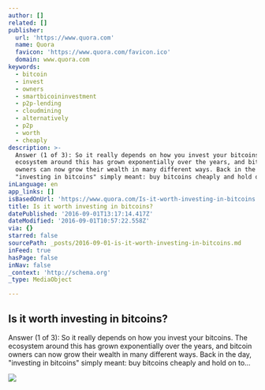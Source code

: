 ```yaml
---
author: []
related: []
publisher:
  url: 'https://www.quora.com'
  name: Quora
  favicon: 'https://www.quora.com/favicon.ico'
  domain: www.quora.com
keywords:
  - bitcoin
  - invest
  - owners
  - smartbicoininvestment
  - p2p-lending
  - cloudmining
  - alternatively
  - p2p
  - worth
  - cheaply
description: >-
  Answer (1 of 3): So it really depends on how you invest your bitcoins. The
  ecosystem around this has grown exponentially over the years, and bitcoin
  owners can now grow their wealth in many different ways. Back in the day,
  "investing in bitcoins" simply meant: buy bitcoins cheaply and hold on to...
inLanguage: en
app_links: []
isBasedOnUrl: 'https://www.quora.com/Is-it-worth-investing-in-bitcoins'
title: Is it worth investing in bitcoins?
datePublished: '2016-09-01T13:17:14.417Z'
dateModified: '2016-09-01T10:57:22.558Z'
via: {}
starred: false
sourcePath: _posts/2016-09-01-is-it-worth-investing-in-bitcoins.md
inFeed: true
hasPage: false
inNav: false
_context: 'http://schema.org'
_type: MediaObject

---
```

<article style=""><h1>Is it worth investing in bitcoins?</h1><p>Answer (1 of 3): So it really depends on how you invest your bitcoins. The ecosystem around this has grown exponentially over the years, and bitcoin owners can now grow their wealth in many different ways. Back in the day, "investing in bitcoins" simply meant: buy bitcoins cheaply and hold on to...</p><img src="https://qph.ec.quoracdn.net/main-thumb-t-3544-200-DDa210tdHWnSwW0GbWfobW5lRxdVxTS3.jpeg" /></article>
